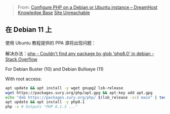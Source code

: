 > From: [Configure PHP on a Debian or Ubuntu instance – DreamHost Knowledge Base](https://help.dreamhost.com/hc/en-us/articles/215231198-Configure-PHP-on-a-Debian-or-Ubuntu-instance)
> [Site Unreachable](https://www.theserverside.com/blog/Coffee-Talk-Java-News-Stories-and-Opinions/Nginx-PHP-FPM-config-example)

## 在 Debian 11 上

使用 Ubuntu 教程提供的 PPA 源将出现问题：

解决办法：[php - Couldn't find any package by glob 'php8.0' in debian - Stack Overflow](https://stackoverflow.com/questions/66158318/couldnt-find-any-package-by-glob-php8-0-in-debian)

For Debian Buster (10) and Debian Bullseye (11)

With root access:

```bash
apt update && apt install -y wget gnupg2 lsb-release
wget https://packages.sury.org/php/apt.gpg && apt-key add apt.gpg
echo "deb https://packages.sury.org/php/ $(lsb_release -sc) main" | tee /etc/apt/sources.list.d/php.list
apt update && apt install -y php8.1
php -v # Outputs "PHP 8.1.3 ..."
```

